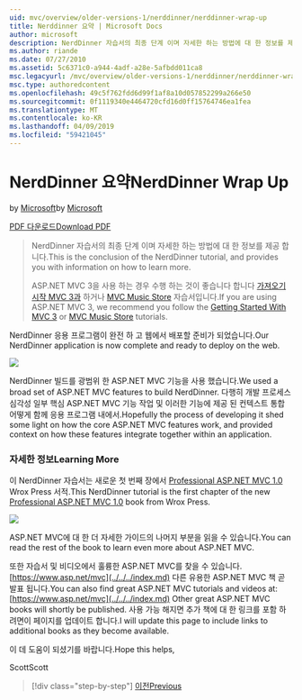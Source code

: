 ```yaml
---
uid: mvc/overview/older-versions-1/nerddinner/nerddinner-wrap-up
title: Nerddinner 요약 | Microsoft Docs
author: microsoft
description: NerdDinner 자습서의 최종 단계 이며 자세한 하는 방법에 대 한 정보를 제공 합니다.
ms.author: riande
ms.date: 07/27/2010
ms.assetid: 5c6371c0-a944-4adf-a28e-5afbdd011ca8
msc.legacyurl: /mvc/overview/older-versions-1/nerddinner/nerddinner-wrap-up
msc.type: authoredcontent
ms.openlocfilehash: 49c5f762fdd6d99f1af8a10d057852299a266e50
ms.sourcegitcommit: 0f1119340e4464720cfd16d0ff15764746ea1fea
ms.translationtype: MT
ms.contentlocale: ko-KR
ms.lasthandoff: 04/09/2019
ms.locfileid: "59421045"
---
```

# <a name="nerddinner-wrap-up"></a><span data-ttu-id="c02c5-103">NerdDinner 요약</span><span class="sxs-lookup"><span data-stu-id="c02c5-103">NerdDinner Wrap Up</span></span>

<span data-ttu-id="c02c5-104">by [Microsoft](https://github.com/microsoft)</span><span class="sxs-lookup"><span data-stu-id="c02c5-104">by [Microsoft](https://github.com/microsoft)</span></span>

[<span data-ttu-id="c02c5-105">PDF 다운로드</span><span class="sxs-lookup"><span data-stu-id="c02c5-105">Download PDF</span></span>](http://aspnetmvcbook.s3.amazonaws.com/aspnetmvc-nerdinner_v1.pdf)

> <span data-ttu-id="c02c5-106">NerdDinner 자습서의 최종 단계 이며 자세한 하는 방법에 대 한 정보를 제공 합니다.</span><span class="sxs-lookup"><span data-stu-id="c02c5-106">This is the conclusion of the NerdDinner tutorial, and provides you with information on how to learn more.</span></span>
> 
> <span data-ttu-id="c02c5-107">ASP.NET MVC 3을 사용 하는 경우 수행 하는 것이 좋습니다 합니다 [가져오기 시작 MVC 3과](../../older-versions/getting-started-with-aspnet-mvc3/cs/intro-to-aspnet-mvc-3.md) 하거나 [MVC Music Store](../../older-versions/mvc-music-store/mvc-music-store-part-1.md) 자습서입니다.</span><span class="sxs-lookup"><span data-stu-id="c02c5-107">If you are using ASP.NET MVC 3, we recommend you follow the [Getting Started With MVC 3](../../older-versions/getting-started-with-aspnet-mvc3/cs/intro-to-aspnet-mvc-3.md) or [MVC Music Store](../../older-versions/mvc-music-store/mvc-music-store-part-1.md) tutorials.</span></span>


<span data-ttu-id="c02c5-108">NerdDinner 응용 프로그램이 완전 하 고 웹에서 배포할 준비가 되었습니다.</span><span class="sxs-lookup"><span data-stu-id="c02c5-108">Our NerdDinner application is now complete and ready to deploy on the web.</span></span>

![](nerddinner-wrap-up/_static/image1.png)

<span data-ttu-id="c02c5-109">NerdDinner 빌드를 광범위 한 ASP.NET MVC 기능을 사용 했습니다.</span><span class="sxs-lookup"><span data-stu-id="c02c5-109">We used a broad set of ASP.NET MVC features to build NerdDinner.</span></span> <span data-ttu-id="c02c5-110">다행히 개발 프로세스 심각성 일부 핵심 ASP.NET MVC 기능 작업 및 이러한 기능에 제공 된 컨텍스트 통합 어떻게 함께 응용 프로그램 내에서.</span><span class="sxs-lookup"><span data-stu-id="c02c5-110">Hopefully the process of developing it shed some light on how the core ASP.NET MVC features work, and provided context on how these features integrate together within an application.</span></span>

### <a name="learning-more"></a><span data-ttu-id="c02c5-111">자세한 정보</span><span class="sxs-lookup"><span data-stu-id="c02c5-111">Learning More</span></span>

<span data-ttu-id="c02c5-112">이 NerdDinner 자습서는 새로운 첫 번째 장에서 [Professional ASP.NET MVC 1.0](https://www.amazon.com/gp/product/0470384611?ie=UTF8&amp;tag=scoblo04-20&amp;linkCode=xm2&amp;camp=1789&amp;creativeASIN=0470384611) Wrox Press 서적.</span><span class="sxs-lookup"><span data-stu-id="c02c5-112">This NerdDinner tutorial is the first chapter of the new [Professional ASP.NET MVC 1.0](https://www.amazon.com/gp/product/0470384611?ie=UTF8&amp;tag=scoblo04-20&amp;linkCode=xm2&amp;camp=1789&amp;creativeASIN=0470384611) book from Wrox Press.</span></span>

[![](https://mscblogs.blob.core.windows.net/media/scottgu/Media/bookcover1_6CAECF94.png)](https://www.amazon.com/gp/product/0470384611?ie=UTF8&amp;tag=scoblo04-20&amp;linkCode=xm2&amp;camp=1789&amp;creativeASIN=0470384611)

<span data-ttu-id="c02c5-113">ASP.NET MVC에 대 한 더 자세한 가이드의 나머지 부분을 읽을 수 있습니다.</span><span class="sxs-lookup"><span data-stu-id="c02c5-113">You can read the rest of the book to learn even more about ASP.NET MVC.</span></span>

<span data-ttu-id="c02c5-114">또한 자습서 및 비디오에서 훌륭한 ASP.NET MVC를 찾을 수 있습니다. [https://www.asp.net/mvc](../../../index.md) 다른 유용한 ASP.NET MVC 책 곧 발표 됩니다.</span><span class="sxs-lookup"><span data-stu-id="c02c5-114">You can also find great ASP.NET MVC tutorials and videos at: [https://www.asp.net/mvc](../../../index.md) Other great ASP.NET MVC books will shortly be published.</span></span> <span data-ttu-id="c02c5-115">사용 가능 해지면 추가 책에 대 한 링크를 포함 하려면이 페이지를 업데이트 합니다.</span><span class="sxs-lookup"><span data-stu-id="c02c5-115">I will update this page to include links to additional books as they become available.</span></span>

<span data-ttu-id="c02c5-116">이 데 도움이 되셨기를 바랍니다.</span><span class="sxs-lookup"><span data-stu-id="c02c5-116">Hope this helps,</span></span>

<span data-ttu-id="c02c5-117">Scott</span><span class="sxs-lookup"><span data-stu-id="c02c5-117">Scott</span></span>

> [!div class="step-by-step"]
> [<span data-ttu-id="c02c5-118">이전</span><span class="sxs-lookup"><span data-stu-id="c02c5-118">Previous</span></span>](enable-automated-unit-testing.md)
